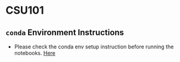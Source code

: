 # CSU101

## `conda` Environment Instructions
* Please check the conda env setup instruction before running the notebooks. [Here](https://github.com/Blanchard-lab/CSU101.git/env_setup.md)